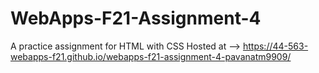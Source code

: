 # WebApps-F21-Assignment-4
A practice assignment for HTML with CSS
Hosted at -->    https://44-563-webapps-f21.github.io/webapps-f21-assignment-4-pavanatm9909/
